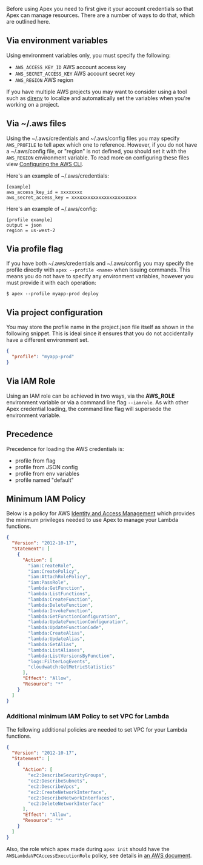 
Before using Apex you need to first give it your account credentials so that Apex can manage resources. There are a number of ways to do that, which are outlined here.

## Via environment variables

Using environment variables only, you must specify the following:

- `AWS_ACCESS_KEY_ID` AWS account access key
- `AWS_SECRET_ACCESS_KEY` AWS account secret key
- `AWS_REGION` AWS region

If you have multiple AWS projects you may want to consider using a tool such as [direnv](https://direnv.net/) to localize and automatically set the variables when
you're working on a project.

## Via ~/.aws files

Using the ~/.aws/credentials and ~/.aws/config files you may specify `AWS_PROFILE` to tell apex which one to reference. However, if you do not have a ~/.aws/config file, or "region" is not defined, you should set it with the `AWS_REGION` environment variable. To read more on configuring these files view [Configuring the AWS CLI](https://docs.aws.amazon.com/cli/latest/userguide/cli-chap-getting-started.html).

Here's an example of ~/.aws/credentials:

```
[example]
aws_access_key_id = xxxxxxxx
aws_secret_access_key = xxxxxxxxxxxxxxxxxxxxxxxx
```

Here's an example of ~/.aws/config:

```
[profile example]
output = json
region = us-west-2
```

## Via profile flag

If you have both ~/.aws/credentials and ~/.aws/config you may specify the profile directly with `apex --profile <name>` when issuing commands. This means you do not have to specify any environment variables, however you must provide it with each operation:

```
$ apex --profile myapp-prod deploy
```

## Via project configuration

You may store the profile name in the project.json file itself as shown in the following snippet. This is ideal since it ensures that you do not accidentally have a different environment set.

```json
{
  "profile": "myapp-prod"
}
```

## Via IAM Role

Using an IAM role can be achieved in two ways, via the __AWS_ROLE__ environment variable or via a command line flag `--iamrole`. As with other Apex credential loading, the command line flag will supersede the environment variable.

## Precedence

Precedence for loading the AWS credentials is:

- profile from flag
- profile from JSON config
- profile from env variables
- profile named "default"

## Minimum IAM Policy

Below is a policy for AWS [Identity and Access Management](https://aws.amazon.com/iam/) which provides the minimum privileges needed to use Apex to manage your Lambda functions.

```json
{
  "Version": "2012-10-17",
  "Statement": [
    {
      "Action": [
        "iam:CreateRole",
        "iam:CreatePolicy",
        "iam:AttachRolePolicy",
        "iam:PassRole",
        "lambda:GetFunction",
        "lambda:ListFunctions",
        "lambda:CreateFunction",
        "lambda:DeleteFunction",
        "lambda:InvokeFunction",
        "lambda:GetFunctionConfiguration",
        "lambda:UpdateFunctionConfiguration",
        "lambda:UpdateFunctionCode",
        "lambda:CreateAlias",
        "lambda:UpdateAlias",
        "lambda:GetAlias",
        "lambda:ListAliases",
        "lambda:ListVersionsByFunction",
        "logs:FilterLogEvents",
        "cloudwatch:GetMetricStatistics"
      ],
      "Effect": "Allow",
      "Resource": "*"
    }
  ]
}
```

### Additional minimum IAM Policy to set VPC for Lambda

The following additional policies are needed to set VPC for your Lambda functions.

```json
{
  "Version": "2012-10-17",
  "Statement": [
    {
      "Action": [
        "ec2:DescribeSecurityGroups",
        "ec2:DescribeSubnets",
        "ec2:DescribeVpcs",
        "ec2:CreateNetworkInterface",
        "ec2:DescribeNetworkInterfaces",
        "ec2:DeleteNetworkInterface"
      ],
      "Effect": "Allow",
      "Resource": "*"
    }
  ]
}
```

Also, the role which apex made during `apex init` should have the `AWSLambdaVPCAccessExecutionRole` policy, see details in [an AWS document](https://docs.aws.amazon.com/lambda/latest/dg/vpc.html).
